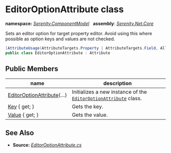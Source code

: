 # EditorOptionAttribute class
**namespace:** *[Serenity.ComponentModel](../README.md#serenity.componentmodel-namespace)*   **assembly**: *[Serenity.Net.Core](../README.md)*

Sets an editor option for target property editor. Avoid using this where possible as option keys and values are not checked.

```csharp
[AttributeUsage(AttributeTargets.Property | AttributeTargets.Field, AllowMultiple = true)]
public class EditorOptionAttribute : Attribute
```

## Public Members

| name | description |
| --- | --- |
| [EditorOptionAttribute](EditorOptionAttribute/EditorOptionAttribute.md)(…) | Initializes a new instance of the [`EditorOptionAttribute`](EditorOptionAttribute.md) class. |
| [Key](EditorOptionAttribute/Key.md) { get; } | Gets the key. |
| [Value](EditorOptionAttribute/Value.md) { get; } | Gets the value. |

## See Also

* **Source:** *[EditorOptionAttribute.cs](https://github.com/serenity-is/Serenity/blob/master/src/Serenity.Net.Core/ComponentModel/PropertyGrid/Editing/EditorOptionAttribute.cs)*